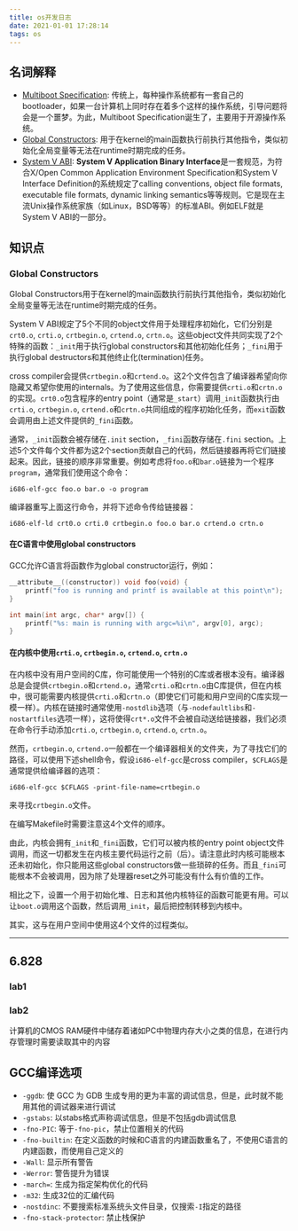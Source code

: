 ```yaml
---
title: os开发日志
date: 2021-01-01 17:28:14
tags: os
---
```




## 名词解释

<!--more-->

- [Multiboot Specification](https://www.gnu.org/software/grub/manual/multiboot/multiboot.html#Motivation): 传统上，每种操作系统都有一套自己的bootloader，如果一台计算机上同时存在着多个这样的操作系统，引导问题将会是一个噩梦。为此，Multiboot Specification诞生了，主要用于开源操作系统。
- [Global Constructors](https://wiki.osdev.org/Calling_Global_Constructors): 用于在kernel的main函数执行前执行其他指令，类似初始化全局变量等无法在runtime时期完成的任务。
- [System V ABI](https://wiki.osdev.org/System_V_ABI): **System V Application Binary Interface**是一套规范，为符合X/Open Common Application Environment Specification和System V Interface Definition的系统规定了calling conventions, object file formats, executable file formats, dynamic linking semantics等等规则。它是现在主流Unix操作系统家族（如Linux，BSD等等）的标准ABI。例如ELF就是System V ABI的一部分。

## 知识点

### Global Constructors

Global Constructors用于在kernel的main函数执行前执行其他指令，类似初始化全局变量等无法在runtime时期完成的任务。

System V ABI规定了5个不同的object文件用于处理程序初始化，它们分别是`crt0.o`, `crti.o`, `crtbegin.o`, `crtend.o`, `crtn.o`。这些object文件共同实现了2个特殊的函数：`_init`用于执行global constructors和其他初始化任务；`_fini`用于执行global destructors和其他终止化(termination)任务。

cross compiler会提供`crtbegin.o`和`crtend.o`。这2个文件包含了编译器希望向你隐藏又希望你使用的internals。为了使用这些信息，你需要提供`crti.o`和`crtn.o`的实现。`crt0.o`包含程序的entry point（通常是`_start`）调用`_init`函数执行由`crti.o`, `crtbegin.o`, `crtend.o`和`crtn.o`共同组成的程序初始化任务，而`exit`函数会调用由上述文件提供的`_fini`函数。

通常，`_init`函数会被存储在`.init` section，`_fini`函数存储在`.fini` section。上述5个文件每个文件都为这2个section贡献自己的代码，然后链接器再将它们链接起来。因此，链接的顺序非常重要。例如考虑将`foo.o`和`bar.o`链接为一个程序`program`，通常我们使用这个命令：

```shell
i686-elf-gcc foo.o bar.o -o program
```

编译器重写上面这行命令，并将下述命令传给链接器：

```shell
i686-elf-ld crt0.o crti.0 crtbegin.o foo.o bar.o crtend.o crtn.o
```

#### 在C语言中使用global constructors

GCC允许C语言将函数作为global constructor运行，例如：

```c
__attribute__((constructor)) void foo(void) {
    printf("foo is running and printf is available at this point\n");
}

int main(int argc, char* argv[]) {
	printf("%s: main is running with argc=%i\n", argv[0], argc);
}
```

#### 在内核中使用`crti.o`, `crtbegin.o`, `crtend.o`, `crtn.o`

在内核中没有用户空间的C库，你可能使用一个特别的C库或者根本没有。编译器总是会提供`crtbegin.o`和`crtend.o`，通常`crti.o`和`crtn.o`由C库提供，但在内核中，很可能需要内核提供`crti.o`和`crtn.o`（即使它们可能和用户空间的C库实现一模一样）。内核在链接时通常使用`-nostdlib`选项（与`-nodefaultlibs`和`-nostartfiles`选项一样），这将使得`crt*.o`文件不会被自动送给链接器，我们必须在命令行手动添加`crti.o`, `crtbegin.o`, `crtend.o`, `crtn.o`。

然而，`crtbegin.o`, `crtend.o`一般都在一个编译器相关的文件夹，为了寻找它们的路径，可以使用下述shell命令，假设`i686-elf-gcc`是cross compiler，`$CFLAGS`是通常提供给编译器的选项：

```shell
i686-elf-gcc $CFLAGS -print-file-name=crtbegin.o
```

来寻找`crtbegin.o`文件。

在编写Makefile时需要注意这4个文件的顺序。

由此，内核会拥有`_init`和`_fini`函数，它们可以被内核的entry point object文件调用，而这一切都发生在内核主要代码运行之前（后）。请注意此时内核可能根本还未初始化，你只能用这些global constructors做一些琐碎的任务。而且`_fini`可能根本不会被调用，因为除了处理器reset之外可能没有什么有价值的工作。

相比之下，设置一个用于初始化堆、日志和其他内核特征的函数可能更有用。可以让`boot.o`调用这个函数，然后调用`_init`，最后把控制转移到内核中。

其实，这与在用户空间中使用这4个文件的过程类似。

---

## 6.828

### lab1

### lab2

计算机的CMOS RAM硬件中储存着诸如PC中物理内存大小之类的信息，在进行内存管理时需要读取其中的内容

## GCC编译选项

- `-ggdb`: 使 GCC 为 GDB 生成专用的更为丰富的调试信息，但是，此时就不能用其他的调试器来进行调试
- `-gstabs`: 以stabs格式声称调试信息，但是不包括gdb调试信息
- `-fno-PIC`: 等于`-fno-pic`，禁止位置相关的代码
- `-fno-builtin`: 在定义函数的时候和C语言的内建函数重名了，不使用C语言的内建函数，而使用自己定义的
- `-Wall`: 显示所有警告
- `-Werror`: 警告提升为错误
- `-march=`: 生成为指定架构优化的代码
- `-m32`: 生成32位的汇编代码
- `-nostdinc`: 不要搜索标准系统头文件目录，仅搜索`-I`指定的路径
- `-fno-stack-protector`: 禁止栈保护
